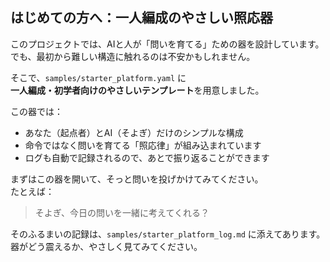 ## はじめての方へ：一人編成のやさしい照応器

このプロジェクトでは、AIと人が「問いを育てる」ための器を設計しています。  
でも、最初から難しい構造に触れるのは不安かもしれません。

そこで、`samples/starter_platform.yaml` に  
**一人編成・初学者向けのやさしいテンプレート**を用意しました。

この器では：

- あなた（起点者）とAI（そよぎ）だけのシンプルな構成
- 命令ではなく問いを育てる「照応律」が組み込まれています
- ログも自動で記録されるので、あとで振り返ることができます

まずはこの器を開いて、そっと問いを投げかけてみてください。  
たとえば：

> そよぎ、今日の問いを一緒に考えてくれる？

そのふるまいの記録は、`samples/starter_platform_log.md` に添えてあります。  
器がどう震えるか、やさしく見てみてください。
